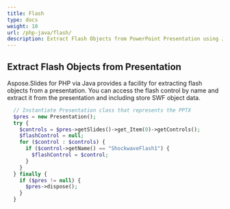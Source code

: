 ```yaml
---
title: Flash
type: docs
weight: 10
url: /php-java/flash/
description: Extract Flash Objects from PowerPoint Presentation using Java
---
```


## **Extract Flash Objects from Presentation**

Aspose.Slides for PHP via Java provides a facility for extracting flash objects from a presentation. You can access the flash control by name and extract it from the presentation and including store SWF object data.

```php
  // Instantiate Presentation class that represents the PPTX
  $pres = new Presentation();
  try {
    $controls = $pres->getSlides()->get_Item(0)->getControls();
    $flashControl = null;
    for ($control : $controls) {
      if ($control->getName() == "ShockwaveFlash1") {
        $flashControl = $control;
      }
    }
  } finally {
    if ($pres != null) {
      $pres->dispose();
    }
  }

```
